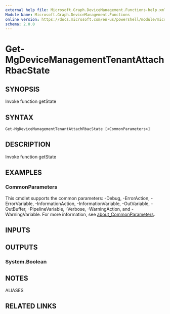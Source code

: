 ```yaml
---
external help file: Microsoft.Graph.DeviceManagement.Functions-help.xml
Module Name: Microsoft.Graph.DeviceManagement.Functions
online version: https://docs.microsoft.com/en-us/powershell/module/microsoft.graph.devicemanagement.functions/get-mgdevicemanagementtenantattachrbacstate
schema: 2.0.0
---
```


# Get-MgDeviceManagementTenantAttachRbacState

## SYNOPSIS
Invoke function getState

## SYNTAX

```
Get-MgDeviceManagementTenantAttachRbacState [<CommonParameters>]
```

## DESCRIPTION
Invoke function getState

## EXAMPLES

### CommonParameters
This cmdlet supports the common parameters: -Debug, -ErrorAction, -ErrorVariable, -InformationAction, -InformationVariable, -OutVariable, -OutBuffer, -PipelineVariable, -Verbose, -WarningAction, and -WarningVariable. For more information, see [about_CommonParameters](http://go.microsoft.com/fwlink/?LinkID=113216).

## INPUTS

## OUTPUTS

### System.Boolean
## NOTES

ALIASES

## RELATED LINKS
